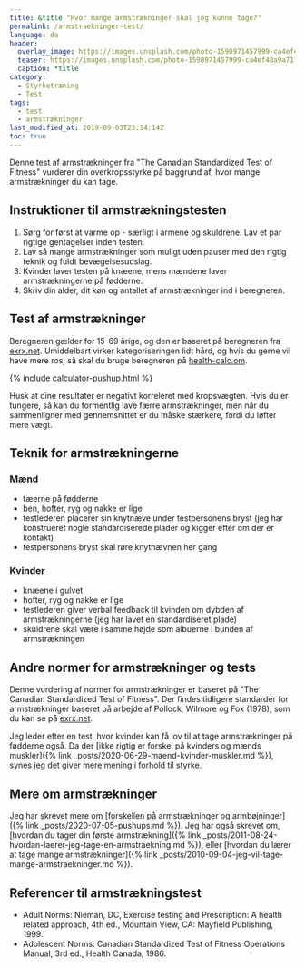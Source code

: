 ```yaml
---
title: &title "Hvor mange armstrækninger skal jeg kunne tage?"
permalink: /armstraekninger-test/
language: da
header:
  overlay_image: https://images.unsplash.com/photo-1598971457999-ca4ef48a9a71?ixlib=rb-1.2.1&ixid=eyJhcHBfaWQiOjEyMDd9&auto=format&fit=crop&w=1950&q=80
  teaser: https://images.unsplash.com/photo-1598971457999-ca4ef48a9a71?ixlib=rb-1.2.1&ixid=eyJhcHBfaWQiOjEyMDd9&auto=format&fit=crop&w=400&q=80
  caption: *title
category:
  - Styrketræning
  - Test
tags:
  - test
  - armstrækninger
last_modified_at: 2019-09-03T23:14:14Z
toc: true
---
```


Denne test af armstrækninger fra "The Canadian Standardized Test of Fitness" vurderer din overkropsstyrke på baggrund af, hvor mange armstrækninger du kan tage.

## Instruktioner til armstrækningstesten

1. Sørg for først at varme op - særligt i armene og skuldrene. Lav et par rigtige gentagelser inden testen.
2. Lav så mange armstrækninger som muligt uden pauser med den rigtig teknik og fuldt bevægelsesudslag.
3. Kvinder laver testen på knæene, mens mændene laver armstrækningerne på fødderne.
4. Skriv din alder, dit køn og antallet af armstrækninger ind i beregneren.

## Test af armstrækninger

Beregneren gælder for 15-69 årige, og den er baseret på beregneren fra [exrx.net](https://exrx.net/Calculators/PushUps). Umiddelbart virker kategoriseringen lidt hård, og hvis du gerne vil have mere ros, så skal du bruge beregneren på [health-calc.om](http://health-calc.com/exercise/push-up-test).

{% include calculator-pushup.html %}

Husk at dine resultater er negativt korreleret med kropsvægten. Hvis du er tungere, så kan du formentlig lave færre armstrækninger, men når du sammenligner med gennemsnittet er du måske stærkere, fordi du løfter mere vægt.

## Teknik for armstrækningerne

### Mænd

- tæerne på fødderne
- ben, hofter, ryg og nakke er lige
- testlederen placerer sin knytnæve under testpersonens bryst (jeg har konstrueret nogle standardiserede plader og kigger efter om der er kontakt)
- testpersonens bryst skal røre knytnævnen her gang

### Kvinder

- knæene i gulvet
- hofter, ryg og nakke er lige
- testlederen giver verbal feedback til kvinden om dybden af armstrækningerne (jeg har lavet en standardiseret plade)
- skuldrene skal være i samme højde som albuerne i bunden af armstrækningen

## Andre normer for armstrækninger og tests

Denne vurdering af normer for armstrækninger er baseret på "The Canadian Standardized Test of Fitness". Der findes tidligere standarder for armstrækninger baseret på arbejde af Pollock, Wilmore og Fox (1978), som du kan se på [exrx.net](https://exrx.net/Calculators/PushUps3).

Jeg leder efter en test, hvor kvinder kan få lov til at tage armstrækninger på fødderne også. Da der [ikke rigtig er forskel på kvinders og mænds muskler]({% link _posts/2020-06-29-maend-kvinder-muskler.md %}), synes jeg det giver mere mening i forhold til styrke.

## Mere om armstrækninger

Jeg har skrevet mere om [forskellen på armstrækninger og armbøjninger]({% link _posts/2020-07-05-pushups.md %}). Jeg har også skrevet om, [hvordan du tager din første armstrækning]({% link _posts/2011-08-24-hvordan-laerer-jeg-tage-en-armstraekning.md %}), eller [hvordan du lærer at tage mange armstrækninger]({% link _posts/2010-09-04-jeg-vil-tage-mange-armstraekninger.md %}).

## Referencer til armstrækningstest

- Adult Norms: Nieman, DC, Exercise testing and Prescription: A health related approach, 4th ed., Mountain View, CA: Mayfield Publishing, 1999.
- Adolescent Norms: Canadian Standardized Test of Fitness Operations Manual, 3rd ed., Health Canada, 1986.
